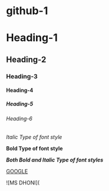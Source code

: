 # github-1

# Heading-1
## Heading-2
### Heading-3
#### Heading-4
##### Heading-5
###### Heading-6

*Italic Type of font style*

**Bold Type of font style**

***Both Bold and Italic Type of font styles***

[GOOGLE](www.google.com)

![MS DHONI](
